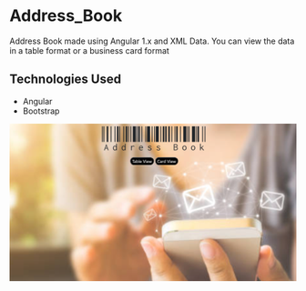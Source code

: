 # Address_Book

Address Book made using Angular 1.x and XML Data. You can view the data in a table format or a business card format

## Technologies Used

* Angular
* Bootstrap

![home](https://github.com/illimitableissi/Address_Book/blob/main/capture.PNG)